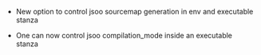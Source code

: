 - New option to control jsoo sourcemap generation in env and executable stanza

- One can now control jsoo compilation_mode inside an executable stanza
